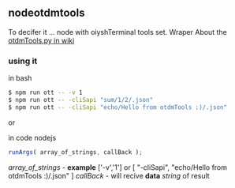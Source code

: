 ## nodeotdmtools

To decifer it ... node with oiyshTerminal tools set. Wraper
About the [otdmTools.py in wiki](https://github.com/yOyOeK1/oiyshTerminal/wiki/otdm-tools)

### using it

in bash

```bash
$ npm run ott -- -v 1
$ npm run ott -- -cliSapi "sum/1/2/.json"
$ npm run ott -- -cliSapi "echo/Hello from otdmTools :)/.json"
```

or 

in code nodejs

```js
runArgs( array_of_strings, callBack );
```

*array_of_strings* - **example** ['-v','1'] or [ "-cliSapi", "echo/Hello from otdmTools :)/.json" ]
*callBack* - will recive **data** *string* of result